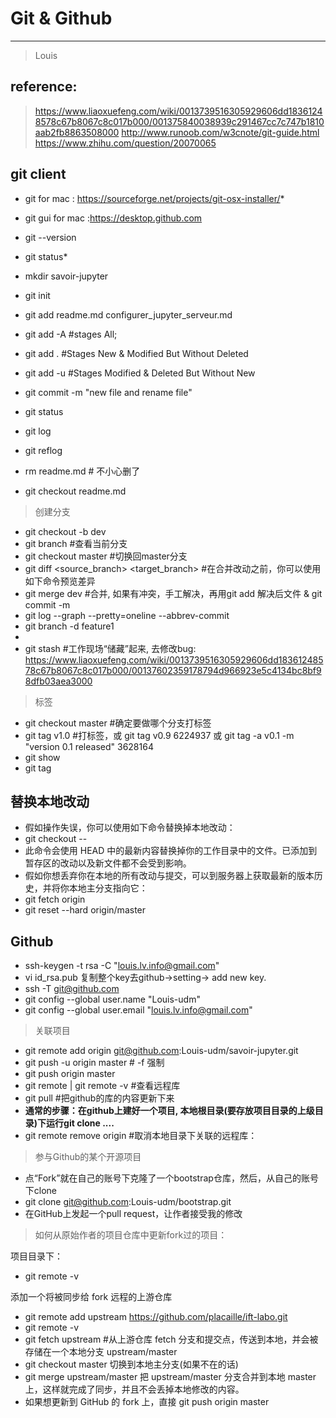 # Git & Github
***
> Louis
## reference:
> https://www.liaoxuefeng.com/wiki/0013739516305929606dd18361248578c67b8067c8c017b000/001375840038939c291467cc7c747b1810aab2fb8863508000
> http://www.runoob.com/w3cnote/git-guide.html
> https://www.zhihu.com/question/20070065


## git client
* git for mac : https://sourceforge.net/projects/git-osx-installer/* 
* git gui for mac :https://desktop.github.com

* git --version
* git status* 

* mkdir savoir-jupyter
* git init
* git add readme.md configurer_jupyter_serveur.md
* git add -A #stages All;
* git add . #Stages New & Modified But Without Deleted
* git add -u #Stages Modified & Deleted But Without New
* git commit -m "new file and rename file"
* git status

* git log
* git reflog

* rm readme.md # 不小心删了
* git checkout readme.md

> 创建分支
* git checkout -b dev
* git branch #查看当前分支
* git checkout master #切换回master分支
* git diff <source_branch> <target_branch> #在合并改动之前，你可以使用如下命令预览差异
* git merge dev #合并, 如果有冲突，手工解决，再用git add 解决后文件 & git commit -m
* git log --graph --pretty=oneline --abbrev-commit
* git branch -d feature1
* 
* git stash #工作现场“储藏”起来, 去修改bug: https://www.liaoxuefeng.com/wiki/0013739516305929606dd18361248578c67b8067c8c017b000/00137602359178794d966923e5c4134bc8bf98dfb03aea3000

> 标签
* git checkout master #确定要做哪个分支打标签
* git tag v1.0 #打标签，或 git tag v0.9 6224937 或 git tag -a v0.1 -m "version 0.1 released" 3628164
* git show <tagname>
* git tag

## 替换本地改动
* 假如操作失误，你可以使用如下命令替换掉本地改动：
* git checkout -- <filename>
* 此命令会使用 HEAD 中的最新内容替换掉你的工作目录中的文件。已添加到暂存区的改动以及新文件都不会受到影响。
* 假如你想丢弃你在本地的所有改动与提交，可以到服务器上获取最新的版本历史，并将你本地主分支指向它：
* git fetch origin
* git reset --hard origin/master

## Github

* ssh-keygen -t rsa -C "louis.lv.info@gmail.com"
* vi id_rsa.pub 复制整个key去github->setting-> add new key.
* ssh -T git@github.com
* git config --global user.name "Louis-udm"
* git config --global user.email "louis.lv.info@gmail.com"
> 关联项目
* git remote add origin git@github.com:Louis-udm/savoir-jupyter.git
* git push -u origin master # -f 强制
* git push origin master
* git remote | git remote -v #查看远程库
* git pull #把github的库的内容更新下来
* <b>通常的步骤：在github上建好一个项目, 本地根目录(要存放项目目录的上级目录)下运行git clone ....</b>
* git remote remove origin #取消本地目录下关联的远程库：


> 参与Github的某个开源项目
* 点“Fork”就在自己的账号下克隆了一个bootstrap仓库，然后，从自己的账号下clone
* git clone git@github.com:Louis-udm/bootstrap.git
* 在GitHub上发起一个pull request，让作者接受我的修改

> 如何从原始作者的项目仓库中更新fork过的项目：

项目目录下：
* git remote -v

添加一个将被同步给 fork 远程的上游仓库
* git remote add upstream https://github.com/placaille/ift-labo.git  
* git remote -v
* git fetch upstream #从上游仓库 fetch 分支和提交点，传送到本地，并会被存储在一个本地分支 upstream/master 
* git checkout master 切换到本地主分支(如果不在的话) 
* git merge upstream/master 把 upstream/master 分支合并到本地 master 上，这样就完成了同步，并且不会丢掉本地修改的内容。
* 如果想更新到 GitHub 的 fork 上，直接 git push origin master
